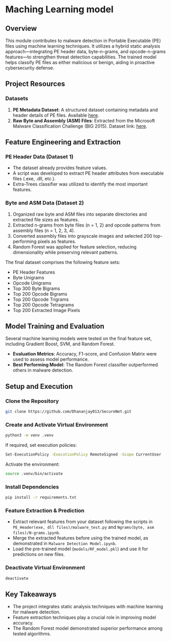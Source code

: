 # Maching Learning model
## Overview  
This module contributes to malware detection in Portable Executable (PE) files using machine learning techniques. It utilizes a hybrid static analysis approach—integrating PE header data, byte-n-grams, and opcode-n-grams features—to strengthen threat detection capabilities. The trained model helps classify PE files as either malicious or benign, aiding in proactive cybersecurity defense.


## Project Resources  
### Datasets  
1. **PE Metadata Dataset**: A structured dataset containing metadata and header details of PE files. Available [here](https://www.kaggle.com/datasets/dasarijayanth/pe-header-data).  
2. **Raw Byte and Assembly (ASM) Files**: Extracted from the Microsoft Malware Classification Challenge (BIG 2015). Dataset link: [here](https://www.kaggle.com/competitions/malware-classification/data).  

## Feature Engineering and Extraction  
### PE Header Data (Dataset 1)  
- The dataset already provides feature values.  
- A script was developed to extract PE header attributes from executable files (.exe, .dll, etc.).  
- Extra-Trees classifier was utilized to identify the most important features.  

### Byte and ASM Data (Dataset 2)  
1. Organized raw byte and ASM files into separate directories and extracted file sizes as features.  
2. Extracted n-grams from byte files (n = 1, 2) and opcode patterns from assembly files (n = 1, 2, 3, 4).  
3. Converted assembly files into grayscale images and selected 200 top-performing pixels as features.  
4. Random Forest was applied for feature selection, reducing dimensionality while preserving relevant patterns.  

The final dataset comprises the following feature sets:  
- PE Header Features  
- Byte Unigrams  
- Opcode Unigrams  
- Top 300 Byte Bigrams  
- Top 200 Opcode Bigrams  
- Top 200 Opcode Trigrams  
- Top 200 Opcode Tetragrams  
- Top 200 Extracted Image Pixels  

## Model Training and Evaluation  
Several machine learning models were tested on the final feature set, including Gradient Boost, SVM, and Random Forest.  
- **Evaluation Metrics**: Accuracy, F1-score, and Confusion Matrix were used to assess model performance.  
- **Best Performing Model**: The Random Forest classifier outperformed others in malware detection.  

## Setup and Execution  
### Clone the Repository  
```sh  
git clone https://github.com/Dhananjay013/SecureNet.git  
```

### Create and Activate Virtual Environment  
```sh  
python3 -m venv .venv  
```

If required, set execution policies:  
```sh  
Set-ExecutionPolicy -ExecutionPolicy RemoteSigned -Scope CurrentUser  
```

Activate the environment:  
```sh  
source .venv/bin/activate  
```

### Install Dependencies  
```sh  
pip install -r requirements.txt  
```

### Feature Extraction & Prediction  
- Extract relevant features from your dataset following the scripts in `PE_Header(exe, dll files)/malware_test.py` and `Ngrams(byte, asm files)/N-grams.ipynb`.  
- Merge the extracted features before using the trained model, as demonstrated in `Malware Detection Model.ipynb`.  
- Load the pre-trained model (`models/RF_model.pkl`) and use it for predictions on new files.  

### Deactivate Virtual Environment  
```sh  
deactivate  
```

## Key Takeaways  
- The project integrates static analysis techniques with machine learning for malware detection.  
- Feature extraction techniques play a crucial role in improving model accuracy.  
- The Random Forest model demonstrated superior performance among tested algorithms.  
